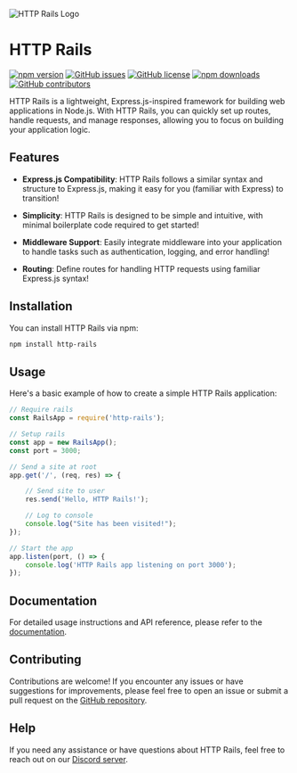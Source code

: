 ![HTTP Rails Logo](https://github.com/minidogg/http-rails/assets/117037081/a4d8e7b7-4354-4966-811e-b59f500eee4c)

# HTTP Rails
[![npm version](https://badge.fury.io/js/http-rails.svg)](https://www.npmjs.com/package/http-rails)
[![GitHub issues](https://img.shields.io/github/issues/minidogg/http-rails.svg)](https://github.com/minidogg/http-rails/issues)
[![GitHub license](https://img.shields.io/github/license/minidogg/http-rails.svg)](https://github.com/minidogg/http-rails/blob/main/LICENSE)
[![npm downloads](https://img.shields.io/npm/dt/http-rails.svg)](https://www.npmjs.com/package/http-rails)
[![GitHub contributors](https://img.shields.io/github/contributors/minidogg/http-rails.svg)](https://github.com/minidogg/http-rails/graphs/contributors)

HTTP Rails is a lightweight, Express.js-inspired framework for building web applications in Node.js. With HTTP Rails, you can quickly set up routes, handle requests, and manage responses, allowing you to focus on building your application logic.

## Features

- **Express.js Compatibility**: HTTP Rails follows a similar syntax and structure to Express.js, making it easy for you (familiar with Express) to transition!
  
- **Simplicity**: HTTP Rails is designed to be simple and intuitive, with minimal boilerplate code required to get started!

- **Middleware Support**: Easily integrate middleware into your application to handle tasks such as authentication, logging, and error handling!

- **Routing**: Define routes for handling HTTP requests using familiar Express.js syntax!

## Installation

You can install HTTP Rails via npm:

```bash
npm install http-rails
```

## Usage

Here's a basic example of how to create a simple HTTP Rails application:

```javascript
// Require rails
const RailsApp = require('http-rails');

// Setup rails
const app = new RailsApp();
const port = 3000;

// Send a site at root
app.get('/', (req, res) => { 

    // Send site to user
    res.send('Hello, HTTP Rails!');

    // Log to console
    console.log("Site has been visited!");
});

// Start the app
app.listen(port, () => {
    console.log('HTTP Rails app listening on port 3000');
});
```

## Documentation

For detailed usage instructions and API reference, please refer to the [documentation](https://www.npmjs.com/package/http-rails).


## Contributing

Contributions are welcome! If you encounter any issues or have suggestions for improvements, please feel free to open an issue or submit a pull request on the [GitHub repository](https://github.com/minidogg/http-rails).

## Help

If you need any assistance or have questions about HTTP Rails, feel free to reach out on our [Discord server](#).

